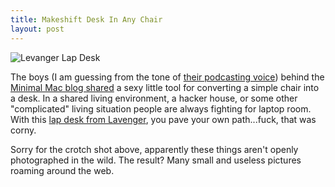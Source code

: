 ```yaml
---
title: Makeshift Desk In Any Chair
layout: post
---
```


<img src="http://c522735.r35.cf2.rackcdn.com/levenger-lap-desk.jpeg" alt="Levanger Lap Desk" class="centered" />

The boys (I am guessing from the tone of [their podcasting voice][1]) behind the [Minimal Mac blog shared][2] a sexy little tool for converting a simple chair into a desk. In a shared living environment, a hacker house, or some other "complicated" living situation people are always fighting for laptop room. With this [lap desk from Lavenger][3], you pave your own path...fuck, that was corny.

Sorry for the crotch shot above, apparently these things aren't openly photographed in the wild. The result? Many small and useless pictures roaming around the web.

[1]: http://minimalmac.com/enough
[2]: http://minimalmac.com/post/4047476100/lap-desk-levenger
[3]: http://www.levenger.com/PAGETEMPLATES/PRODUCT/Product.asp?Params=Category=5-344|Level=2-3|pageid=614
